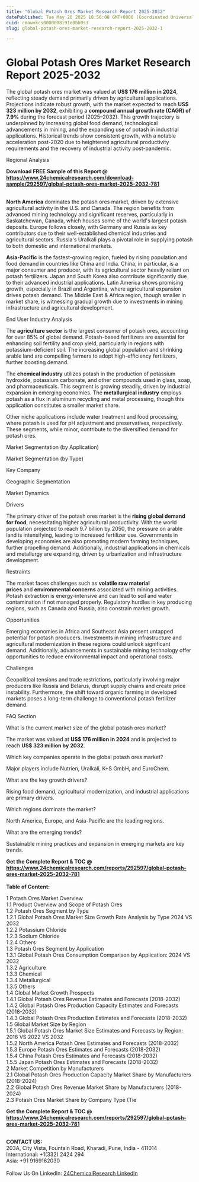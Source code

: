 ```yaml
---
title: "Global Potash Ores Market Research Report 2025-2032"
datePublished: Tue May 20 2025 18:56:08 GMT+0000 (Coordinated Universal Time)
cuid: cmawvkcs0000008i91e0bh0s3
slug: global-potash-ores-market-research-report-2025-2032-1

---
```


# Global Potash Ores Market Research Report 2025-2032

<p>The global potash ores market was valued at <strong>US$ 176 million in 2024</strong>, reflecting steady demand primarily driven by agricultural applications. Projections indicate robust growth, with the market expected to reach <strong>US$ 323 million by 2032</strong>, exhibiting a <strong>compound annual growth rate (CAGR) of 7.9%</strong> during the forecast period (2025–2032). This growth trajectory is underpinned by increasing global food demand, technological advancements in mining, and the expanding use of potash in industrial applications. Historical trends show consistent growth, with a notable acceleration post-2020 due to heightened agricultural productivity requirements and the recovery of industrial activity post-pandemic.</p><p>
Regional Analysis</p><p>
</p><div><b>Download FREE Sample of this Report @ 
            <a href="https://www.24chemicalresearch.com/download-sample/292597/global-potash-ores-market-2025-2032-781">
            https://www.24chemicalresearch.com/download-sample/292597/global-potash-ores-market-2025-2032-781</a></b></div><br><p><strong>North America</strong> dominates the potash ores market, driven by extensive agricultural activity in the U.S. and Canada. The region benefits from advanced mining technology and significant reserves, particularly in Saskatchewan, Canada, which houses some of the world's largest potash deposits. Europe follows closely, with Germany and Russia as key contributors due to their well-established chemical industries and agricultural sectors. Russia's Uralkali plays a pivotal role in supplying potash to both domestic and international markets.</p><p>
</p><p><strong>Asia-Pacific</strong> is the fastest-growing region, fueled by rising population and food demand in countries like China and India. China, in particular, is a major consumer and producer, with its agricultural sector heavily reliant on potash fertilizers. Japan and South Korea also contribute significantly due to their advanced industrial applications. Latin America shows promising growth, especially in Brazil and Argentina, where agricultural expansion drives potash demand. The Middle East &amp; Africa region, though smaller in market share, is witnessing gradual growth due to investments in mining infrastructure and agricultural development.</p><p>
End User Industry Analysis</p><p>
</p><p>The <strong>agriculture sector</strong> is the largest consumer of potash ores, accounting for over 85% of global demand. Potash-based fertilizers are essential for enhancing soil fertility and crop yield, particularly in regions with potassium-deficient soil. The increasing global population and shrinking arable land are compelling farmers to adopt high-efficiency fertilizers, further boosting demand.</p><p>
</p><p>The <strong>chemical industry</strong> utilizes potash in the production of potassium hydroxide, potassium carbonate, and other compounds used in glass, soap, and pharmaceuticals. This segment is growing steadily, driven by industrial expansion in emerging economies. The <strong>metallurgical industry</strong> employs potash as a flux in aluminum recycling and metal processing, though this application constitutes a smaller market share.</p><p>
</p><p>Other niche applications include water treatment and food processing, where potash is used for pH adjustment and preservatives, respectively. These segments, while minor, contribute to the diversified demand for potash ores.</p><p>
Market Segmentation (by Application)</p><p>
</p><p>
Market Segmentation (by Type)</p><p>
</p><p>
Key Company</p><p>
</p><p>
Geographic Segmentation</p><p>
</p><p>
Market Dynamics</p><p>
Drivers</p><p>
</p><p>The primary driver of the potash ores market is the <strong>rising global demand for food</strong>, necessitating higher agricultural productivity. With the world population projected to reach 9.7 billion by 2050, the pressure on arable land is intensifying, leading to increased fertilizer use. Governments in developing economies are also promoting modern farming techniques, further propelling demand. Additionally, industrial applications in chemicals and metallurgy are expanding, driven by urbanization and infrastructure development.</p><p>
Restraints</p><p>
</p><p>The market faces challenges such as <strong>volatile raw material prices</strong> and <strong>environmental concerns</strong> associated with mining activities. Potash extraction is energy-intensive and can lead to soil and water contamination if not managed properly. Regulatory hurdles in key producing regions, such as Canada and Russia, also constrain market growth.</p><p>
Opportunities</p><p>
</p><p>Emerging economies in Africa and Southeast Asia present untapped potential for potash producers. Investments in mining infrastructure and agricultural modernization in these regions could unlock significant demand. Additionally, advancements in sustainable mining technology offer opportunities to reduce environmental impact and operational costs.</p><p>
Challenges</p><p>
</p><p>Geopolitical tensions and trade restrictions, particularly involving major producers like Russia and Belarus, disrupt supply chains and create price instability. Furthermore, the shift toward organic farming in developed markets poses a long-term challenge to conventional potash fertilizer demand.</p><p>
FAQ Section</p><p>
What is the current market size of the global potash ores market?</p><p>
</p><p>The market was valued at <strong>US$ 176 million in 2024</strong> and is projected to reach <strong>US$ 323 million by 2032</strong>.</p><p>
Which key companies operate in the global potash ores market?</p><p>
</p><p>Major players include Nutrien, Uralkali, K+S GmbH, and EuroChem.</p><p>
What are the key growth drivers?</p><p>
</p><p>Rising food demand, agricultural modernization, and industrial applications are primary drivers.</p><p>
Which regions dominate the market?</p><p>
</p><p>North America, Europe, and Asia-Pacific are the leading regions.</p><p>
What are the emerging trends?</p><p>
</p><p>Sustainable mining practices and expansion in emerging markets are key trends.</p>

<div><b>Get the Complete Report & TOC @ 
            <a href="https://www.24chemicalresearch.com/reports/292597/global-potash-ores-market-2025-2032-781">
            https://www.24chemicalresearch.com/reports/292597/global-potash-ores-market-2025-2032-781</a></b></div><br>
            <b>Table of Content:</b><p>1 Potash Ores Market Overview<br />
    1.1 Product Overview and Scope of Potash Ores<br />
    1.2 Potash Ores Segment by Type<br />
        1.2.1 Global Potash Ores Market Size Growth Rate Analysis by Type 2024 VS 2032<br />
        1.2.2 Potassium Chloride<br />
        1.2.3 Sodium Chloride<br />
        1.2.4 Others<br />
    1.3 Potash Ores Segment by Application<br />
        1.3.1 Global Potash Ores Consumption Comparison by Application: 2024 VS 2032<br />
        1.3.2 Agriculture<br />
        1.3.3 Chemical<br />
        1.3.4 Metallurgical<br />
        1.3.5 Others<br />
    1.4 Global Market Growth Prospects<br />
        1.4.1 Global Potash Ores Revenue Estimates and Forecasts (2018-2032)<br />
        1.4.2 Global Potash Ores Production Capacity Estimates and Forecasts (2018-2032)<br />
        1.4.3 Global Potash Ores Production Estimates and Forecasts (2018-2032)<br />
    1.5 Global Market Size by Region<br />
        1.5.1 Global Potash Ores Market Size Estimates and Forecasts by Region: 2018 VS 2022 VS 2032<br />
        1.5.2 North America Potash Ores Estimates and Forecasts (2018-2032)<br />
        1.5.3 Europe Potash Ores Estimates and Forecasts (2018-2032)<br />
        1.5.4 China Potash Ores Estimates and Forecasts (2018-2032)<br />
        1.5.5 Japan Potash Ores Estimates and Forecasts (2018-2032)<br />
2 Market Competition by Manufacturers<br />
    2.1 Global Potash Ores Production Capacity Market Share by Manufacturers (2018-2024)<br />
    2.2 Global Potash Ores Revenue Market Share by Manufacturers (2018-2024)<br />
    2.3 Potash Ores Market Share by Company Type (Tie</p>

<div><b>Get the Complete Report & TOC @ 
            <a href="https://www.24chemicalresearch.com/reports/292597/global-potash-ores-market-2025-2032-781">
            https://www.24chemicalresearch.com/reports/292597/global-potash-ores-market-2025-2032-781</a></b></div><br>

<b>CONTACT US:</b><br>
            203A, City Vista, Fountain Road, Kharadi, Pune, India - 411014<br>
            International: +1(332) 2424 294<br>
            Asia: +91 9169162030 <br><br>
            Follow Us On LinkedIn: <a href="https://www.linkedin.com/company/24chemicalresearch/">24ChemicalResearch LinkedIn</a>